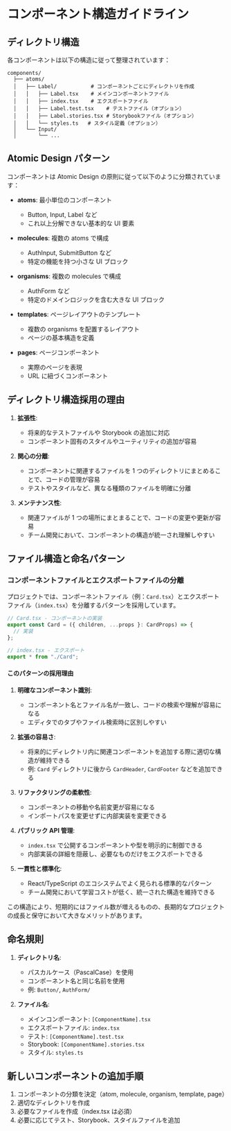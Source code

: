 # コンポーネント構造ガイドライン

## ディレクトリ構造

各コンポーネントは以下の構造に従って整理されています：

```
components/
  ├── atoms/
  │   ├── Label/           # コンポーネントごとにディレクトリを作成
  │   │   ├── Label.tsx    # メインコンポーネントファイル
  │   │   ├── index.tsx    # エクスポートファイル
  │   │   ├── Label.test.tsx    # テストファイル（オプション）
  │   │   ├── Label.stories.tsx # Storybookファイル（オプション）
  │   │   └── styles.ts   # スタイル定義（オプション）
  │   └── Input/
  │       └── ...
```

## Atomic Design パターン

コンポーネントは Atomic Design の原則に従って以下のように分類されています：

- **atoms**: 最小単位のコンポーネント

  - Button, Input, Label など
  - これ以上分解できない基本的な UI 要素

- **molecules**: 複数の atoms で構成

  - AuthInput, SubmitButton など
  - 特定の機能を持つ小さな UI ブロック

- **organisms**: 複数の molecules で構成

  - AuthForm など
  - 特定のドメインロジックを含む大きな UI ブロック

- **templates**: ページレイアウトのテンプレート

  - 複数の organisms を配置するレイアウト
  - ページの基本構造を定義

- **pages**: ページコンポーネント
  - 実際のページを表現
  - URL に紐づくコンポーネント

## ディレクトリ構造採用の理由

1. **拡張性**:

   - 将来的なテストファイルや Storybook の追加に対応
   - コンポーネント固有のスタイルやユーティリティの追加が容易

2. **関心の分離**:

   - コンポーネントに関連するファイルを 1 つのディレクトリにまとめることで、コードの管理が容易
   - テストやスタイルなど、異なる種類のファイルを明確に分離

3. **メンテナンス性**:
   - 関連ファイルが 1 つの場所にまとまることで、コードの変更や更新が容易
   - チーム開発において、コンポーネントの構造が統一され理解しやすい

## ファイル構造と命名パターン

### コンポーネントファイルとエクスポートファイルの分離

プロジェクトでは、コンポーネントファイル（例：`Card.tsx`）とエクスポートファイル（`index.tsx`）を分離するパターンを採用しています。

```typescript
// Card.tsx - コンポーネントの実装
export const Card = ({ children, ...props }: CardProps) => {
  // 実装
};

// index.tsx - エクスポート
export * from "./Card";
```

#### このパターンの採用理由

1. **明確なコンポーネント識別**:

   - コンポーネント名とファイル名が一致し、コードの検索や理解が容易になる
   - エディタでのタブやファイル検索時に区別しやすい

2. **拡張の容易さ**:

   - 将来的にディレクトリ内に関連コンポーネントを追加する際に適切な構造が維持できる
   - 例: `Card` ディレクトリに後から `CardHeader`, `CardFooter` などを追加できる

3. **リファクタリングの柔軟性**:

   - コンポーネントの移動や名前変更が容易になる
   - インポートパスを変更せずに内部実装を変更できる

4. **パブリック API 管理**:

   - `index.tsx` で公開するコンポーネントや型を明示的に制御できる
   - 内部実装の詳細を隠蔽し、必要なものだけをエクスポートできる

5. **一貫性と標準化**:
   - React/TypeScript のエコシステムでよく見られる標準的なパターン
   - チーム開発において学習コストが低く、統一された構造を維持できる

この構造により、短期的にはファイル数が増えるものの、長期的なプロジェクトの成長と保守において大きなメリットがあります。

## 命名規則

1. **ディレクトリ名**:

   - パスカルケース（PascalCase）を使用
   - コンポーネント名と同じ名前を使用
   - 例: `Button/`, `AuthForm/`

2. **ファイル名**:
   - メインコンポーネント: `[ComponentName].tsx`
   - エクスポートファイル: `index.tsx`
   - テスト: `[ComponentName].test.tsx`
   - Storybook: `[ComponentName].stories.tsx`
   - スタイル: `styles.ts`

## 新しいコンポーネントの追加手順

1. コンポーネントの分類を決定（atom, molecule, organism, template, page）
2. 適切なディレクトリを作成
3. 必要なファイルを作成（index.tsx は必須）
4. 必要に応じてテスト、Storybook、スタイルファイルを追加
